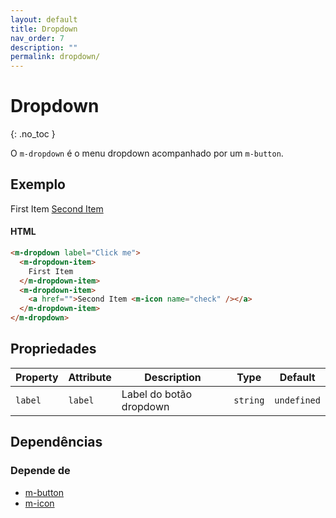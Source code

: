 ```yaml
---
layout: default
title: Dropdown
nav_order: 7
description: ""
permalink: dropdown/
---
```

# Dropdown
{: .no_toc }

O `m-dropdown` é o menu dropdown acompanhado por um `m-button`.

## Exemplo

<m-dropdown label="Click me">
  <m-dropdown-item>
    First Item
  </m-dropdown-item>
  <m-dropdown-item>
    <a href="http://">Second Item <m-icon name="check" /></a>
  </m-dropdown-item>
</m-dropdown>

#### HTML
```html
<m-dropdown label="Click me">
  <m-dropdown-item>
    First Item
  </m-dropdown-item>
  <m-dropdown-item>
    <a href="">Second Item <m-icon name="check" /></a>
  </m-dropdown-item>
</m-dropdown>
```

## Propriedades

| Property | Attribute | Description             | Type     | Default     |
| -------- | --------- | ----------------------- | -------- | ----------- |
| `label`  | `label`   | Label do botão dropdown | `string` | `undefined` |


## Dependências

### Depende de

- [m-button](/button)
- [m-icon](/icons)
